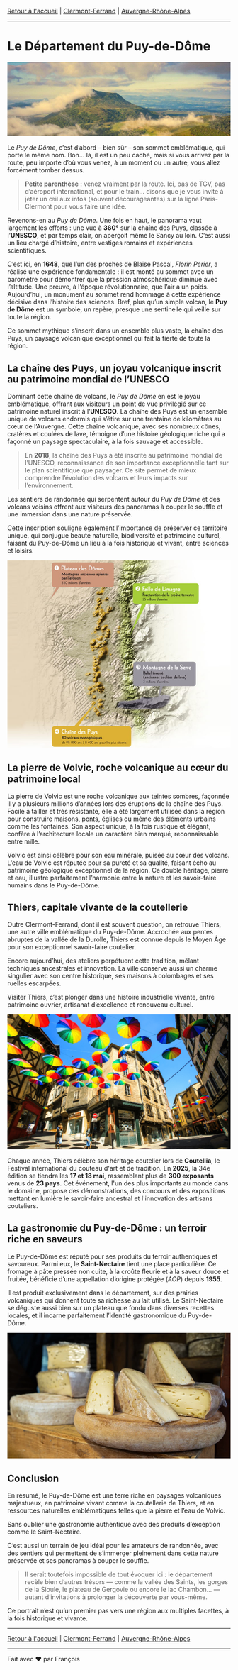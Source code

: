 [Retour à l'accueil](index.md) | [Clermont-Ferrand](ma-ville.md) | [Auvergne-Rhône-Alpes](ma-region.md)

---

# Le Département du Puy-de-Dôme

![Vue Puy-de-Dôme](./assets/imgs/puy-de-dome.jpg)

Le *Puy de Dôme*, c’est d’abord – bien sûr – son sommet emblématique, qui porte le même nom. Bon… là, il est un peu caché, mais si vous arrivez par la route, peu importe d’où vous venez, à un moment ou un autre, vous allez forcément tomber dessus.

> **Petite parenthèse** : venez vraiment par la route. Ici, pas de TGV, pas d’aéroport international, et pour le train… disons que je vous invite à jeter un œil aux infos (souvent décourageantes) sur la ligne Paris-Clermont pour vous faire une idée.

Revenons-en au *Puy de Dôme*. Une fois en haut, le panorama vaut largement les efforts : une vue à **360°** sur la chaîne des Puys, classée à l’**UNESCO**, et par temps clair, on aperçoit même le Sancy au loin. C’est aussi un lieu chargé d’histoire, entre vestiges romains et expériences scientifiques.

C’est ici, en **1648**, que l’un des proches de Blaise Pascal, *Florin Périer*, a réalisé une expérience fondamentale : il est monté au sommet avec un baromètre pour démontrer que la pression atmosphérique diminue avec l’altitude. Une preuve, à l’époque révolutionnaire, que l’air a un poids. Aujourd’hui, un monument au sommet rend hommage à cette expérience décisive dans l’histoire des sciences. Bref, plus qu’un simple volcan, le **Puy de Dôme** est un symbole, un repère, presque une sentinelle qui veille sur toute la région.

Ce sommet mythique s’inscrit dans un ensemble plus vaste, la chaîne des Puys, un paysage volcanique exceptionnel qui fait la fierté de toute la région.

## La chaîne des Puys, un joyau volcanique inscrit au patrimoine mondial de l’UNESCO

Dominant cette chaîne de volcans, le *Puy de Dôme* en est le joyau emblématique, offrant aux visiteurs un point de vue privilégié sur ce patrimoine naturel inscrit à l’__UNESCO__. La chaîne des Puys est un ensemble unique de volcans endormis qui s’étire sur une trentaine de kilomètres au cœur de l’Auvergne. Cette chaîne volcanique, avec ses nombreux cônes, cratères et coulées de lave, témoigne d’une histoire géologique riche qui a façonné un paysage spectaculaire, à la fois sauvage et accessible.

> En **2018**, la chaîne des Puys a été inscrite au patrimoine mondial de l’UNESCO, reconnaissance de son importance exceptionnelle tant sur le plan scientifique que paysager. Ce site permet de mieux comprendre l’évolution des volcans et leurs impacts sur l’environnement.

Les sentiers de randonnée qui serpentent autour du *Puy de Dôme* et des volcans voisins offrent aux visiteurs des panoramas à couper le souffle et une immersion dans une nature préservée.

Cette inscription souligne également l’importance de préserver ce territoire unique, qui conjugue beauté naturelle, biodiversité et patrimoine culturel, faisant du Puy-de-Dôme un lieu à la fois historique et vivant, entre sciences et loisirs.

![Carte schematique chaine des puys, faille de limagne](./assets/imgs/carte-schematique-chaine-des-puys-faille-de-limagne.jpg)

## La pierre de Volvic, roche volcanique au cœur du patrimoine local

La pierre de Volvic est une roche volcanique aux teintes sombres, façonnée il y a plusieurs millions d’années lors des éruptions de la chaîne des Puys. Facile à tailler et très résistante, elle a été largement utilisée dans la région pour construire maisons, ponts, églises ou même des éléments urbains comme les fontaines. Son aspect unique, à la fois rustique et élégant, confère à l’architecture locale un caractère bien marqué, reconnaissable entre mille.

Volvic est ainsi célèbre pour son eau minérale, puisée au cœur des volcans. L’eau de Volvic est réputée pour sa pureté et sa qualité, faisant écho au patrimoine géologique exceptionnel de la région. Ce double héritage, pierre et eau, illustre parfaitement l’harmonie entre la nature et les savoir-faire humains dans le Puy-de-Dôme.

## Thiers, capitale vivante de la coutellerie

Outre Clermont-Ferrand, dont il est souvent question, on retrouve Thiers, une autre ville emblématique du Puy-de-Dôme. Accrochée aux pentes abruptes de la vallée de la Durolle, Thiers est connue depuis le Moyen Âge pour son exceptionnel savoir-faire coutelier.

Encore aujourd’hui, des ateliers perpétuent cette tradition, mêlant techniques ancestrales et innovation. La ville conserve aussi un charme singulier avec son centre historique, ses maisons à colombages et ses ruelles escarpées.

Visiter Thiers, c’est plonger dans une histoire industrielle vivante, entre patrimoine ouvrier, artisanat d’excellence et renouveau culturel.

![Thiers](./assets/imgs/thiers.png)

Chaque année, Thiers célèbre son héritage coutelier lors de **Coutellia**, le Festival international du couteau d'art et de tradition. En **2025**, la 34e édition se tiendra les **17 et 18 mai**, rassemblant plus de **300 exposants** venus de **23 pays**. Cet événement, l'un des plus importants au monde dans le domaine, propose des démonstrations, des concours et des expositions mettant en lumière le savoir-faire ancestral et l'innovation des artisans couteliers.

## La gastronomie du Puy-de-Dôme : un terroir riche en saveurs

Le Puy-de-Dôme est réputé pour ses produits du terroir authentiques et savoureux. Parmi eux, le **Saint-Nectaire** tient une place particulière. Ce fromage à pâte pressée non cuite, à la croûte fleurie et à la saveur douce et fruitée, bénéficie d’une appellation d’origine protégée (*AOP*) depuis **1955**.

Il est produit exclusivement dans le département, sur des prairies volcaniques qui donnent toute sa richesse au lait utilisé. Le Saint-Nectaire se déguste aussi bien sur un plateau que fondu dans diverses recettes locales, et il incarne parfaitement l’identité gastronomique du Puy-de-Dôme.

![Saint Nectaire](./assets/imgs/saint-nectaire.webp)

## Conclusion

En résumé, le Puy-de-Dôme est une terre riche en paysages volcaniques majestueux, en patrimoine vivant comme la coutellerie de Thiers, et en ressources naturelles emblématiques telles que la pierre et l’eau de Volvic.

Sans oublier une gastronomie authentique avec des produits d’exception comme le Saint-Nectaire.

C’est aussi un terrain de jeu idéal pour les amateurs de randonnée, avec des sentiers qui permettent de s’immerger pleinement dans cette nature préservée et ses panoramas à couper le souffle.

> Il serait toutefois impossible de tout évoquer ici : le département recèle bien d’autres trésors — comme la vallée des Saints, les gorges de la Sioule, le plateau de Gergovie ou encore le lac Chambon… — autant d’invitations à prolonger la découverte par vous-même.

Ce portrait n’est qu’un premier pas vers une région aux multiples facettes, à la fois historique et vivante.

---

[Retour à l'accueil](index.md) | [Clermont-Ferrand](ma-ville.md) | [Auvergne-Rhône-Alpes](ma-region.md)

---

Fait avec ❤️ par François
